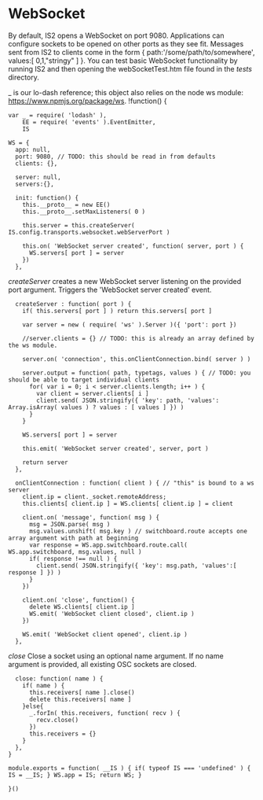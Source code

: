 WebSocket
=========
By default, IS2 opens a WebSocket on port 9080. Applications can configure sockets to be opened on other ports
as they see fit. Messages sent from IS2 to clients come in the form { path:'/some/path/to/somewhere', values:[ 0,1,"stringy" ] }.
You can test basic WebSocket functionality by running IS2 and then opening the webSocketTest.htm file found in the *tests* directory.

_ is our lo-dash reference; this object also relies on the node ws module: https://www.npmjs.org/package/ws.
    !function() {
      
    var _ = require( 'lodash' ), 
        EE = require( 'events' ).EventEmitter,
        IS

    WS = {
      app: null,
      port: 9080, // TODO: this should be read in from defaults
      clients: {},
      
      server: null,
      servers:{},
      
      init: function() {     
        this.__proto__ = new EE()
        this.__proto__.setMaxListeners( 0 )
        
        this.server = this.createServer( IS.config.transports.websocket.webServerPort )
        
        this.on( 'WebSocket server created', function( server, port ) {
          WS.servers[ port ] = server 
        })
      },

*createServer* creates a new WebSocket server listening on the provided port argument. Triggers the 'WebSocket server created' event.

      createServer : function( port ) {
        if( this.servers[ port ] ) return this.servers[ port ]
        
        var server = new ( require( 'ws' ).Server )({ 'port': port })
        
        //server.clients = {} // TODO: this is already an array defined by the ws module.
        
        server.on( 'connection', this.onClientConnection.bind( server ) )
        
        server.output = function( path, typetags, values ) { // TODO: you should be able to target individual clients
          for( var i = 0; i < server.clients.length; i++ ) {
            var client = server.clients[ i ]
            client.send( JSON.stringify({ 'key': path, 'values': Array.isArray( values ) ? values : [ values ] }) )
          }
        }
        
        WS.servers[ port ] = server
        
        this.emit( 'WebSocket server created', server, port )
        
        return server
      },
      
      onClientConnection : function( client ) { // "this" is bound to a ws server
        client.ip = client._socket.remoteAddress;
        this.clients[ client.ip ] = WS.clients[ client.ip ] = client
        
        client.on( 'message', function( msg ) {
          msg = JSON.parse( msg )
          msg.values.unshift( msg.key ) // switchboard.route accepts one array argument with path at beginning
          var response = WS.app.switchboard.route.call( WS.app.switchboard, msg.values, null )
          if( response !== null ) {
            client.send( JSON.stringify({ 'key': msg.path, 'values':[ response ] }) )
          }
        })
        
        client.on( 'close', function() {
          delete WS.clients[ client.ip ]
          WS.emit( 'WebSocket client closed', client.ip )
        })
        
        WS.emit( 'WebSocket client opened', client.ip )
      },

*close* Close a socket using an optional name argument. If no name argument is provided, all
existing OSC sockets are closed.
      
      
      close: function( name ) {
        if( name ) {
          this.receivers[ name ].close()
          delete this.receivers[ name ]
        }else{
          _.forIn( this.receivers, function( recv ) {
            recv.close()
          })
          this.receivers = {}
        }
      },
    }
    
    module.exports = function( __IS ) { if( typeof IS === 'undefined' ) { IS = __IS; } WS.app = IS; return WS; }
    
    }()